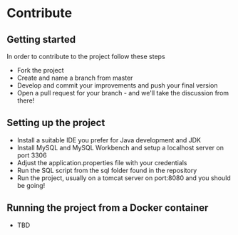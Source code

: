 # Contribute
## Getting started
In order to contribute to the project follow these steps
- Fork the project
- Create and name a branch from master
- Develop and commit your improvements and push your final version
- Open a pull request for your branch - and we'll take the discussion from there!

## Setting up the project
- Install a suitable IDE you prefer for Java development and JDK
- Install MySQL and MySQL Workbench and setup a localhost server on port 3306
- Adjust the application.properties file with your credentials
- Run the SQL script from the sql folder found in the repository
- Run the project, usually on a tomcat server on port:8080 and you should be going!

## Running the project from a Docker container
- TBD
